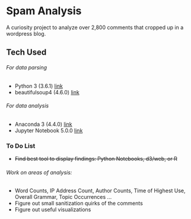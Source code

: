 # Spam Analysis

A curiosity project to analyze over 2,800 comments that cropped up in a wordpress blog. 

## Tech Used
###### For data parsing
* Python 3 (3.6.1) [link](https://www.python.org/downloads/release/python-361/)
* beautifulsoup4 (4.6.0) [link](https://www.crummy.com/software/BeautifulSoup/bs4/download/4.6/)
###### For data analysis
* Anaconda 3 (4.4.0) [link](https://www.continuum.io/downloads)
* Jupyter Notebook 5.0.0 [link](http://jupyter.org/install.html)

### To Do List
* ~~Find best tool to display findings: Python Notebooks, d3/web, or R~~
###### Work on areas of analysis: 
* Word Counts, IP Address Count, Author Counts, Time of Highest Use, Overall Grammar, Topic Occurrences ...
* Figure out small sanitization quirks of the comments
* Figure out useful visualizations